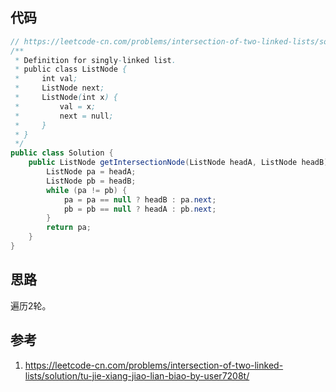 ## 代码

```java
// https://leetcode-cn.com/problems/intersection-of-two-linked-lists/solution/tu-jie-xiang-jiao-lian-biao-by-user7208t/
/**
 * Definition for singly-linked list.
 * public class ListNode {
 *     int val;
 *     ListNode next;
 *     ListNode(int x) {
 *         val = x;
 *         next = null;
 *     }
 * }
 */
public class Solution {
    public ListNode getIntersectionNode(ListNode headA, ListNode headB) {
        ListNode pa = headA;
        ListNode pb = headB;
        while (pa != pb) {
            pa = pa == null ? headB : pa.next;
            pb = pb == null ? headA : pb.next;
        }
        return pa;
    }
}
```

## 思路

遍历2轮。

## 参考

1. https://leetcode-cn.com/problems/intersection-of-two-linked-lists/solution/tu-jie-xiang-jiao-lian-biao-by-user7208t/